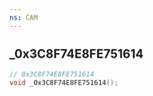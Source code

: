 ```yaml
---
ns: CAM
---
```

## _0x3C8F74E8FE751614

```c
// 0x3C8F74E8FE751614
void _0x3C8F74E8FE751614();
```


